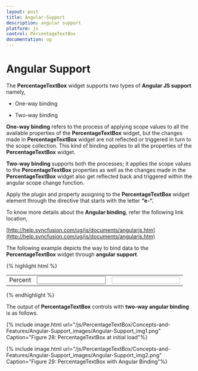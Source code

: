 ```yaml
---
layout: post
title: Angular-Support
description: angular support
platform: js
control: PercentageTextBox 
documentation: ug
---
```


# Angular Support

The **PercentageTextBox** widget supports two types of **Angular JS support** namely, 

* One-way binding

* Two-way binding 

**One-way binding** refers to the process of applying scope values to all the available properties of the **PercentageTextBox** widget, but the changes made in **PercentageTextBox** widget are not reflected or triggered in turn to the scope collection. This kind of binding applies to all the properties of the **PercentageTextBox** widget.

**Two-way binding** supports both the processes; it applies the scope values to the **PercentageTextBox** properties as well as the changes made in the **PercentageTextBox** widget also get reflected back and triggered within the angular scope change function.

Apply the plugin and property assigning to the **PercentageTextBox** widget element through the directive that starts with the letter **“e-“.**

To know more details about the **Angular binding**, refer the following link location,

[http://help.syncfusion.com/ug/js/documents/angularjs.htm](http://help.syncfusion.com/ug/js/documents/angularjs.htm)

The following example depicts the way to bind data to the **PercentageTextBox** widget through **angular support**.

{% highlight html %}

<!DOCTYPE html>
<html xmlns="http://www.w3.org/1999/xhtml" ng-app="TextCtrl">
<head>
    <title></title>
    <link href="http://cdn.syncfusion.com/13.1.0.21/js/web/flat-azure/ej.web.all.min.css" rel="stylesheet" />
    <!--scripts-->
    <script src="http://cdn.syncfusion.com/js/assets/external/jquery-1.10.2.min.js"></script>
    <script src="http://cdn.syncfusion.com/js/assets/external/jquery.globalize.min.js"></script>
    <script src="http://cdn.syncfusion.com/js/assets/external/jquery.easing.1.3.min.js"></script>
    <script src="http://cdn.syncfusion.com/js/assets/external/angular.min.js"></script>
    <script src="http://cdn.syncfusion.com/13.1.0.21/js/web/ej.web.all.min.js"></script>
    <script src="http://cdn.syncfusion.com/13.1.0.21/js/web/ej.unobtrusive.min.js"></script>
    <script src="http://cdn.syncfusion.com/13.1.0.21/js/ej.widget.angular.min.js"></script>
</head>
<body ng-controller="TextboxCtrl">
    <div id="center">
        <table cellpadding="10">
            <tbody>
                <tr>
                    <td>
                        <label for="percent">Percent</label>
                    </td>
                    <td>
                        <input id="percent" type="text" ej-percentagetextbox e-value="pvalue" />
                    </td>
                    <td>
                        <input type="text" class="e-input" style="border:1px solid #bdbcbd" ng-model="pvalue" />
                    </td>
                </tr>
            </tbody>
        </table>
    </div>
    <script type="text/javascript">
        angular.module('TextCtrl', ['ejangular'])
           .controller('TextboxCtrl', function ($scope) {
               $scope.pvalue = 400;
           });
    </script>
</body>
</html>


{% endhighlight %}



The output of **PercentageTextBox** controls with **two-way angular binding** is as follows.

{% include image.html url="/js/PercentageTextBox/Concepts-and-Features/Angular-Support_images/Angular-Support_img1.png" Caption="Figure 28: PercentageTextBox at initial load"%}

{% include image.html url="/js/PercentageTextBox/Concepts-and-Features/Angular-Support_images/Angular-Support_img2.png" Caption="Figure 29: PercentageTextBox with Angular Binding"%}

